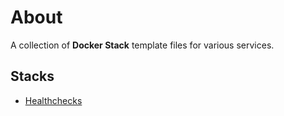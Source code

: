 # About

A collection of **Docker Stack** template files for various services.

## Stacks

- [Healthchecks](healthchecks/README.md)
